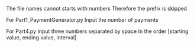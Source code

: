 The file names cannot starts with numbers
Therefore the prefix is skipped

For Part1_PaymentGenerator.py
Input the number of payments

For Part4.py
Input three numbers separated by space
In the order \[starting value, ending value, interval\]
